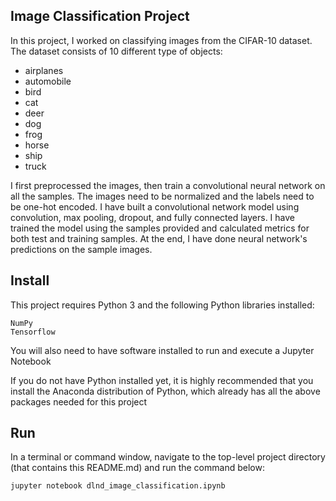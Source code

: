 ## Image Classification Project

In this project, I worked on classifying images from the CIFAR-10 dataset. The dataset consists of 10 different type of objects:

* airplanes
* automobile
* bird 
* cat
* deer
* dog
* frog
* horse 
* ship
* truck


I first preprocessed the images, then train a convolutional neural network on all the samples. The images need to be normalized
 and the labels need to be one-hot encoded. I have built a convolutional network model using  convolution, max pooling, dropout,
 and  fully connected layers. I have trained the model using the samples provided and calculated metrics for both test and
 training samples. At the end, I have done neural network's predictions on the sample images. 


## Install

This project requires Python 3 and the following Python libraries installed:

    NumPy
    Tensorflow

You will also need to have software installed to run and execute a Jupyter Notebook

If you do not have Python installed yet, it is highly recommended that you install the Anaconda distribution of Python, which 
already has all the above packages needed for this project

## Run

In a terminal or command window, navigate to the top-level project directory (that contains this README.md) and run the command below:

```
jupyter notebook dlnd_image_classification.ipynb
```

